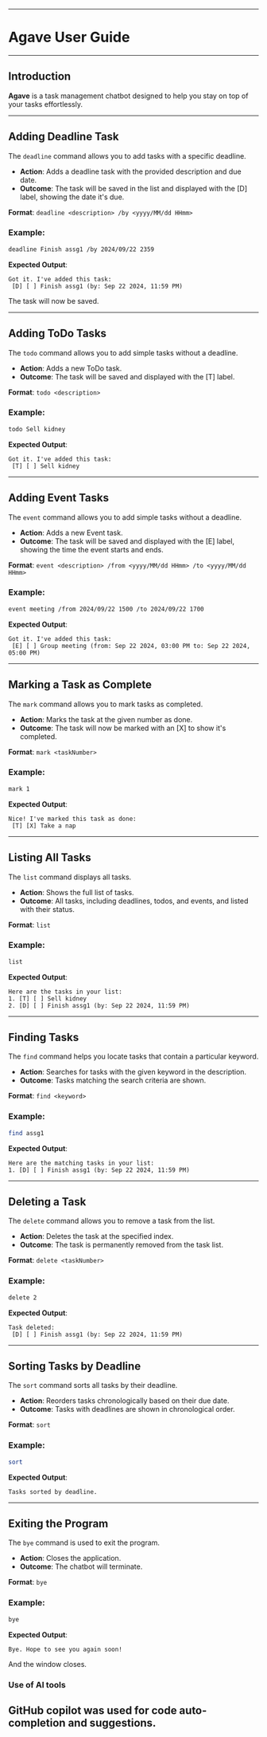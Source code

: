 
---

# **Agave User Guide**

---

## **Introduction**

**Agave** is a task management chatbot designed to help you stay on top of your tasks effortlessly.

---

## **Adding Deadline Task**

The `deadline` command allows you to add tasks with a specific deadline.

- **Action**: Adds a deadline task with the provided description and due date.
- **Outcome**: The task will be saved in the list and displayed with the [D] label, showing the date it's due.

**Format**: `deadline <description> /by <yyyy/MM/dd HHmm>`

### Example:
```bash
deadline Finish assg1 /by 2024/09/22 2359
```

**Expected Output**:
```
Got it. I've added this task:
 [D] [ ] Finish assg1 (by: Sep 22 2024, 11:59 PM)
```

The task will now be saved.

---

## **Adding ToDo Tasks**

The `todo` command allows you to add simple tasks without a deadline.

- **Action**: Adds a new ToDo task.
- **Outcome**: The task will be saved and displayed with the [T] label.

**Format**: `todo <description>`

### Example:
```bash
todo Sell kidney
```

**Expected Output**:
```
Got it. I've added this task:
 [T] [ ] Sell kidney
```

---

## **Adding Event Tasks**

The `event` command allows you to add simple tasks without a deadline.

- **Action**: Adds a new Event task.
- **Outcome**: The task will be saved and displayed with the [E] label, showing the time the event starts and ends.

**Format**: `event <description> /from <yyyy/MM/dd HHmm> /to <yyyy/MM/dd HHmm>`

### Example:
```bash
event meeting /from 2024/09/22 1500 /to 2024/09/22 1700
```

**Expected Output**:
```
Got it. I've added this task:
 [E] [ ] Group meeting (from: Sep 22 2024, 03:00 PM to: Sep 22 2024, 05:00 PM)
```

---

## **Marking a Task as Complete**

The `mark` command allows you to mark tasks as completed.

- **Action**: Marks the task at the given number as done.
- **Outcome**: The task will now be marked with an [X] to show it's completed.

**Format**: `mark <taskNumber>`

### Example:
```bash
mark 1
```

**Expected Output**:
```
Nice! I've marked this task as done:
 [T] [X] Take a nap
```

---

## **Listing All Tasks**

The `list` command displays all tasks.

- **Action**: Shows the full list of tasks.
- **Outcome**: All tasks, including deadlines, todos, and events, and listed with their status.

**Format**: `list`

### Example:
```bash
list
```

**Expected Output**:
```
Here are the tasks in your list:
1. [T] [ ] Sell kidney
2. [D] [ ] Finish assg1 (by: Sep 22 2024, 11:59 PM)
```

---

## **Finding Tasks**

The `find` command helps you locate tasks that contain a particular keyword.

- **Action**: Searches for tasks with the given keyword in the description.
- **Outcome**: Tasks matching the search criteria are shown.

**Format**: `find <keyword>`

### Example:
```bash
find assg1
```

**Expected Output**:
```
Here are the matching tasks in your list:
1. [D] [ ] Finish assg1 (by: Sep 22 2024, 11:59 PM)
```

---

## **Deleting a Task**

The `delete` command allows you to remove a task from the list.

- **Action**: Deletes the task at the specified index.
- **Outcome**: The task is permanently removed from the task list.

**Format**: `delete <taskNumber>`

### Example:
```bash
delete 2
```

**Expected Output**:
```
Task deleted:
 [D] [ ] Finish assg1 (by: Sep 22 2024, 11:59 PM)
```

---

## **Sorting Tasks by Deadline**

The `sort` command sorts all tasks by their deadline.

- **Action**: Reorders tasks chronologically based on their due date.
- **Outcome**: Tasks with deadlines are shown in chronological order.

**Format**: `sort`

### Example:
```bash
sort
```

**Expected Output**:
```
Tasks sorted by deadline.
```

---

## **Exiting the Program**

The `bye` command is used to exit the program.

- **Action**: Closes the application.
- **Outcome**: The chatbot will terminate.

**Format**: `bye`

### Example:
```bash
bye
```

**Expected Output**:
```
Bye. Hope to see you again soon!
```
And the window closes.

### Use of AI tools
GitHub copilot was used for code auto-completion and suggestions.
---
